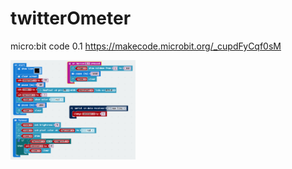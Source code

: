 # twitterOmeter

micro:bit code 0.1 
https://makecode.microbit.org/_cupdFyCqf0sM

<img src="https://github.com/larsgimse/twitterOmeter/blob/master/twitterOmeter_microbit_0_1.png" width=200>

